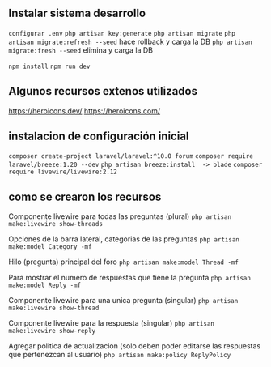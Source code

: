 

## Instalar sistema desarrollo
``` configurar .env ```
``` php artisan key:generate ```
``` php artisan migrate ```
    ``` php artisan migrate:refresh --seed ```  hace rollback y carga la DB
    ``` php artisan migrate:fresh --seed ```  elimina y carga la DB
 
``` npm install ```
``` npm run dev ```


## Algunos recursos extenos utilizados
https://heroicons.dev/
https://heroicons.com/



## instalacion de configuración inicial

``` composer create-project laravel/laravel:^10.0 forum ```
``` composer require laravel/breeze:1.20 --dev ```
``` php artisan breeze:install  -> blade ```
``` composer require livewire/livewire:2.12 ```





## como se crearon los recursos

Componente livewire para todas las preguntas (plural)
``` php artisan make:livewire show-threads ```

Opciones de la barra lateral, categorias de las preguntas
``` php artisan make:model Category -mf ```

Hilo (pregunta) principal del foro
``` php artisan make:model Thread -mf ```

Para mostrar el numero de respuestas que tiene la pregunta
``` php artisan make:model Reply -mf ```

Componente livewire para una unica pregunta (singular)
``` php artisan make:livewire show-thread ```

Componente livewire para la respuesta (singular)
``` php artisan make:livewire show-reply ```

Agregar politica de actualizacion (solo deben poder editarse las respuestas que pertenezcan al usuario)
``` php artisan make:policy ReplyPolicy ```
